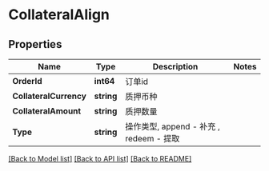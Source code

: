 # CollateralAlign

## Properties

Name | Type | Description | Notes
------------ | ------------- | ------------- | -------------
**OrderId** | **int64** | 订单id | 
**CollateralCurrency** | **string** | 质押币种 | 
**CollateralAmount** | **string** | 质押数量 | 
**Type** | **string** | 操作类型, append - 补充 , redeem - 提取 | 

[[Back to Model list]](../README.md#documentation-for-models) [[Back to API list]](../README.md#documentation-for-api-endpoints) [[Back to README]](../README.md)


